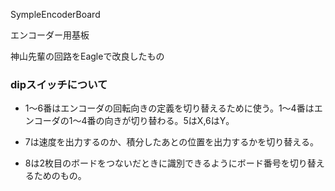 SympleEncoderBoard

エンコーダー用基板

神山先輩の回路をEagleで改良したもの

### dipスイッチについて

- 1～6番はエンコーダの回転向きの定義を切り替えるために使う。1～4番はエンコーダの1～4番の向きが切り替わる。5はX,6はY。

- 7は速度を出力するのか、積分したあとの位置を出力するかを切り替える。

- 8は2枚目のボードをつないだときに識別できるようにボード番号を切り替えるためのもの。
